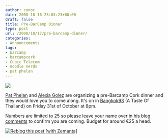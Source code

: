 ```yaml
---
author: conor
date: 2008-10-16 23:03:23+00:00
draft: false
title: Pre-BarCamp Dinner
type: post
url: /2008/10/17/pre-barcamp-dinner/
categories:
- Announcements
tags:
- barcamp
- barcampcork
- Cubic Telecom
- noodle nerds
- pat phelan
---
```


![](http://farm4.static.flickr.com/3006/2948181518_816614d2c4_o.png)


[Pat Phelan](http://patphelan.net/pre-barcamp-cork-dinner/) and [Alexia Golez](http://golez.net/) are organizing a pre-Barcamp Cork dinner and they would love you to come along. It's on in [Bangkok93](http://www.ireland-guide.com/establishment/bangkok_93_-_a_taste_of_thailand.4166.html) (A Taste Of Thailand) on Friday 31st of October at 8pm.

Numbers are limited to 25 so please leave your name over in [his blog comments](http://patphelan.net/pre-barcamp-cork-dinner/) to confirm you are coming. Budget for around €25 a head.


[![Reblog this post [with Zemanta]](http://img.zemanta.com/reblog_e.png?x-id=86035e1d-9f6e-4110-8f5d-98b55724b9f2)
](http://reblog.zemanta.com/zemified/86035e1d-9f6e-4110-8f5d-98b55724b9f2/)
